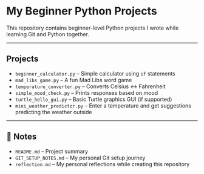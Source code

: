 # My Beginner Python Projects

This repository contains beginner-level Python projects I wrote while learning Git and Python together.

---

## Projects

- `beginner_calculator.py` – Simple calculator using `if` statements  
- `mad_libs_game.py` – A fun Mad Libs word game  
- `temperature_converter.py` – Converts Celsius ↔ Fahrenheit  
- `simple_mood_check.py` – Prints responses based on mood  
- `turtle_hello_gui.py` – Basic Turtle graphics GUI (if supported)  
- `mini_weather_predictor.py` – Enter a temperature and get suggestions predicting the weather outside  

---

## 📝 Notes

- `README.md` – Project summary  
- `GIT_SETUP_NOTES.md` – My personal Git setup journey  
- `reflection.md` – My personal reflections while creating this repository  



